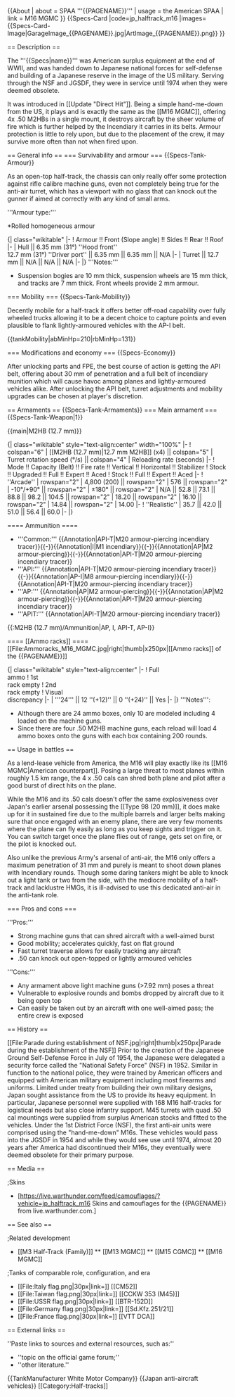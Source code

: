 {{About
| about = SPAA '''{{PAGENAME}}'''
| usage = the American SPAA
| link = M16 MGMC
}}
{{Specs-Card
|code=jp_halftrack_m16
|images={{Specs-Card-Image|GarageImage_{{PAGENAME}}.jpg|ArtImage_{{PAGENAME}}.png}}
}}

== Description ==
<!-- ''In the description, the first part should be about the history of the creation and combat usage of the vehicle, as well as its key features. In the second part, tell the reader about the ground vehicle in the game. Insert a screenshot of the vehicle, so that if the novice player does not remember the vehicle by name, he will immediately understand what kind of vehicle the article is talking about.'' The text within these arrows are not to be deleted -->
The '''{{Specs|name}}''' was American surplus equipment at the end of WWII, and was handed down to Japanese national forces for self-defense and building of a Japanese reserve in the image of the US military. Serving through the NSF and JGSDF, they were in service until 1974 when they were deemed obsolete.

It was introduced in [[Update "Direct Hit"]]. Being a simple hand-me-down from the US, it plays and is exactly the same as the [[M16 MGMC]], offering 4x .50 M2HBs in a single mount, it destroys aircraft by the sheer volume of fire which is further helped by the Incendiary it carries in its belts. Armour protection is little to rely upon, but due to the placement of the crew, it may survive more often than not when fired upon.

== General info ==
=== Survivability and armour ===
{{Specs-Tank-Armour}}
<!-- ''Describe armour protection. Note the most well protected and key weak areas. Appreciate the layout of modules as well as the number and location of crew members. Is the level of armour protection sufficient, is the placement of modules helpful for survival in combat? If necessary use a visual template to indicate the most secure and weak zones of the armour.'' -->
As an open-top half-track, the chassis can only really offer some protection against rifle calibre machine guns, even not completely being true for the anti-air turret, which has a viewport with no glass that can knock out the gunner if aimed at correctly with any kind of small arms.

'''Armour type:'''

*Rolled homogeneous armour

{| class="wikitable"
|-
! Armour !! Front (Slope angle) !! Sides !! Rear !! Roof
|-
| Hull || 6.35 mm (31°) ''Hood front'' <br> 12.7 mm (31°) ''Driver port'' || 6.35 mm || 6.35 mm || N/A
|-
| Turret || 12.7 mm || N/A || N/A || N/A
|-
|}
'''Notes:'''

* Suspension bogies are 10 mm thick, suspension wheels are 15 mm thick, and tracks are 7 mm thick. Front wheels provide 2 mm armour.

=== Mobility ===
{{Specs-Tank-Mobility}}
<!-- ''Write about the mobility of the ground vehicle. Estimate the specific power and manoeuvrability, as well as the maximum speed forwards and backwards.'' -->
Decently mobile for a half-track it offers better off-road capability over fully wheeled trucks allowing it to be a decent choice to capture points and even plausible to flank lightly-armoured vehicles with the AP-I belt.

{{tankMobility|abMinHp=210|rbMinHp=131}}

=== Modifications and economy ===
{{Specs-Economy}}

After unlocking parts and FPE, the best course of action is getting the API belt, offering about 30 mm of penetration and a full belt of incendiary munition which will cause havoc among planes and lightly-armoured vehicles alike. After unlocking the API belt, turret adjustments and mobility upgrades can be chosen at player's discretion.

== Armaments ==
{{Specs-Tank-Armaments}}
=== Main armament ===
{{Specs-Tank-Weapon|1}}
<!-- ''Give the reader information about the characteristics of the main gun. Assess its effectiveness in a battle based on the reloading speed, ballistics and the power of shells. Do not forget about the flexibility of the fire, that is how quickly the cannon can be aimed at the target, open fire on it and aim at another enemy. Add a link to the main article on the gun: <code><nowiki>{{main|Name of the weapon}}</nowiki></code>. Describe in general terms the ammunition available for the main gun. Give advice on how to use them and how to fill the ammunition storage.'' -->
{{main|M2HB (12.7 mm)}}

{| class="wikitable" style="text-align:center" width="100%"
|-
! colspan="6" | [[M2HB (12.7 mm)|12.7 mm M2HB]] (x4) || colspan="5" | Turret rotation speed (°/s) || colspan="4" | Reloading rate (seconds)
|-
! Mode !! Capacity (Belt) !! Fire rate !! Vertical !! Horizontal !! Stabilizer
! Stock !! Upgraded !! Full !! Expert !! Aced
! Stock !! Full !! Expert !! Aced
|-
! ''Arcade''
| rowspan="2" | 4,800 (200) || rowspan="2" | 576 || rowspan="2" | -10°/+90° || rowspan="2" | ±180° || rowspan="2" | N/A || 52.8 || 73.1 || 88.8 || 98.2 || 104.5 || rowspan="2" | 18.20 || rowspan="2" | 16.10 || rowspan="2" | 14.84 || rowspan="2" | 14.00
|-
! ''Realistic''
| 35.7 || 42.0 || 51.0 || 56.4 || 60.0
|-
|}

==== Ammunition ====

* '''Common:''' {{Annotation|API-T|M20 armour-piercing incendiary tracer}}{{-}}{{Annotation|I|M1 incendiary}}{{-}}{{Annotation|AP|M2 armour-piercing}}{{-}}{{Annotation|API-T|M20 armour-piercing incendiary tracer}}
* '''API:''' {{Annotation|API-T|M20 armour-piercing incendiary tracer}}{{-}}{{Annotation|AP-I|M8 armour-piercing incendiary}}{{-}}{{Annotation|API-T|M20 armour-piercing incendiary tracer}}
* '''AP:''' {{Annotation|AP|M2 armour-piercing}}{{-}}{{Annotation|AP|M2 armour-piercing}}{{-}}{{Annotation|API-T|M20 armour-piercing incendiary tracer}}
* '''APIT:''' {{Annotation|API-T|M20 armour-piercing incendiary tracer}}

{{:M2HB (12.7 mm)/Ammunition|AP, I, API-T, AP-I}}

==== [[Ammo racks]] ====
[[File:Ammoracks_M16_MGMC.jpg|right|thumb|x250px|[[Ammo racks]] of the {{PAGENAME}}]]
<!-- '''Last updated: 1.101.0.75''' -->
{| class="wikitable" style="text-align:center"
|-
! Full<br>ammo
! 1st<br>rack empty
! 2nd<br>rack empty
! Visual<br>discrepancy
|-
| '''24''' || 12&nbsp;''(+12)'' || 0&nbsp;''(+24)'' || Yes
|-
|}
'''Notes''':

* Although there are 24 ammo boxes, only 10 are modeled including 4 loaded on the machine guns.
* Since there are four .50 M2HB machine guns, each reload will load 4 ammo boxes onto the guns with each box containing 200 rounds.

== Usage in battles ==
<!-- ''Describe the tactics of playing in the vehicle, the features of using vehicles in the team and advice on tactics. Refrain from creating a "guide" - do not impose a single point of view but instead give the reader food for thought. Describe the most dangerous enemies and give recommendations on fighting them. If necessary, note the specifics of the game in different modes (AB, RB, SB).'' -->

As a lend-lease vehicle from America, the M16 will play exactly like its [[M16 MGMC|American counterpart]]. Posing a large threat to most planes within roughly 1.5 km range, the 4 x .50 cals can shred both plane and pilot after a good burst of direct hits on the plane.

While the M16 and its .50 cals doesn't offer the same explosiveness over Japan's earlier arsenal possessing the [[Type 98 (20 mm)]], it does make up for it in sustained fire due to the multiple barrels and larger belts making sure that once engaged with an enemy plane, there are very few moments where the plane can fly easily as long as you keep sights and trigger on it. You can switch target once the plane flies out of range, gets set on fire, or the pilot is knocked out.

Also unlike the previous Army's arsenal of anti-air, the M16 only offers a maximum penetration of 31 mm and purely is meant to shoot down planes with Incendiary rounds. Though some daring tankers might be able to knock out a light tank or two from the side, with the mediocre mobility of a half-track and lacklustre HMGs, it is ill-advised to use this dedicated anti-air in the anti-tank role.

=== Pros and cons ===
<!-- ''Summarise and briefly evaluate the vehicle in terms of its characteristics and combat effectiveness. Mark its pros and cons in a bulleted list. Try not to use more than 6 points for each of the characteristics. Avoid using categorical definitions such as "bad", "good" and the like - use substitutions with softer forms such as "inadequate" and "effective".'' -->

'''Pros:'''

* Strong machine guns that can shred aircraft with a well-aimed burst
* Good mobility; accelerates quickly, fast on flat ground
* Fast turret traverse allows for easily tracking any aircraft
* .50 can knock out open-topped or lightly armoured vehicles

'''Cons:'''

* Any armament above light machine guns (>7.92 mm) poses a threat
* Vulnerable to explosive rounds and bombs dropped by aircraft due to it being open top
* Can easily be taken out by an aircraft with one well-aimed pass; the entire crew is exposed

== History ==
<!-- ''Describe the history of the creation and combat usage of the vehicle in more detail than in the introduction. If the historical reference turns out to be too long, take it to a separate article, taking a link to the article about the vehicle and adding a block "/History" (example: <nowiki>https://wiki.warthunder.com/(Vehicle-name)/History</nowiki>) and add a link to it here using the <code>main</code> template. Be sure to reference text and sources by using <code><nowiki><ref></ref></nowiki></code>, as well as adding them at the end of the article with <code><nowiki><references /></nowiki></code>. This section may also include the vehicle's dev blog entry (if applicable) and the in-game encyclopedia description (under <code><nowiki>=== In-game description ===</nowiki></code>, also if applicable).'' -->

[[File:Parade during establishment of NSF.jpg|right|thumb|x250px|Parade during the establishment of the NSF]]
Prior to the creation of the Japanese Ground Self-Defense Force in July of 1954, the Japanese were delegated a security force called the "National Safety Force" (NSF) in 1952. Similar in function to the national police, they were trained by American officers and equipped with American military equipment including most firearms and uniforms. Limited under treaty from building their own military designs, Japan sought assistance from the US to provide its heavy equipment. In particular, Japanese personnel were supplied with 168 M16 half-tracks for logistical needs but also close infantry support. M45 turrets with quad .50 cal mountings were supplied from surplus American stocks and fitted to the vehicles. Under the 1st District Force (NSF), the first anti-air units were comprised using the "hand-me-down" M16s. These vehicles would pass into the JGSDF in 1954 and while they would see use until 1974, almost 20 years after America had discontinued their M16s, they eventually were deemed obsolete for their primary purpose.

== Media ==
<!-- ''Excellent additions to the article would be video guides, screenshots from the game, and photos.'' -->

;Skins
* [https://live.warthunder.com/feed/camouflages/?vehicle=jp_halftrack_m16 Skins and camouflages for the {{PAGENAME}} from live.warthunder.com.]

== See also ==
<!-- ''Links to the articles on the War Thunder Wiki that you think will be useful for the reader, for example:''
* ''reference to the series of the vehicles;''
* ''links to approximate analogues of other nations and research trees.'' -->

;Related development
* [[M3 Half-Track (Family)]]
** [[M13 MGMC]]
** [[M15 CGMC]]
** [[M16 MGMC]]

;Tanks of comparable role, configuration, and era
* [[File:Italy flag.png|30px|link=]] [[CM52]]
* [[File:Taiwan flag.png|30px|link=]] [[CCKW 353 (M45)]]
* [[File:USSR flag.png|30px|link=]] [[BTR-152D]]
* [[File:Germany flag.png|30px|link=]] [[Sd.Kfz.251/21]]
* [[File:France flag.png|30px|link=]] [[VTT DCA]]

== External links ==
<!-- ''Paste links to sources and external resources, such as:''
* ''topic on the official game forum;''
* ''other literature.'' -->
''Paste links to sources and external resources, such as:''

* ''topic on the official game forum;''
* ''other literature.''

{{TankManufacturer White Motor Company}}
{{Japan anti-aircraft vehicles}}
[[Category:Half-tracks]]